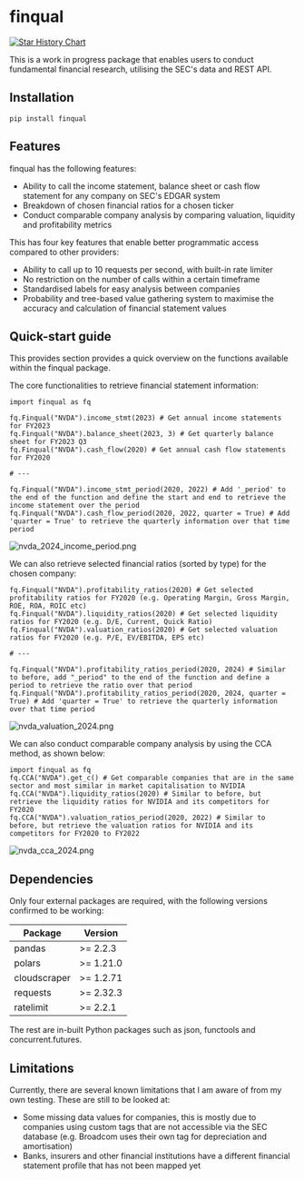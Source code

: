# finqual

[![Star History Chart](https://api.star-history.com/svg?repos=harryy-he/finqual&type=Date)](https://www.star-history.com/#harryy-he/finqual&Date)

This is a work in progress package that enables users to conduct fundamental financial research, utilising the SEC's data and REST API.

## Installation
```
pip install finqual
```

## Features

finqual has the following features:
 
- Ability to call the income statement, balance sheet or cash flow statement for any company on SEC's EDGAR system
- Breakdown of chosen financial ratios for a chosen ticker
- Conduct comparable company analysis by comparing valuation, liquidity and profitability metrics

This has four key features that enable better programmatic access compared to other providers:
- Ability to call up to 10 requests per second, with built-in rate limiter
- No restriction on the number of calls within a certain timeframe
- Standardised labels for easy analysis between companies
- Probability and tree-based value gathering system to maximise the accuracy and calculation of financial statement values

## Quick-start guide

This provides section provides a quick overview on the functions available within the finqual package.

The core functionalities to retrieve financial statement information:
```
import finqual as fq

fq.Finqual("NVDA").income_stmt(2023) # Get annual income statements for FY2023
fq.Finqual("NVDA").balance_sheet(2023, 3) # Get quarterly balance sheet for FY2023 Q3
fq.Finqual("NVDA").cash_flow(2020) # Get annual cash flow statements for FY2020

# ---

fq.Finqual("NVDA").income_stmt_period(2020, 2022) # Add '_period' to the end of the function and define the start and end to retrieve the income statement over the period
fq.Finqual("NVDA").cash_flow_period(2020, 2022, quarter = True) # Add 'quarter = True' to retrieve the quarterly information over that time period
```

![nvda_2024_income_period.png](images%2Fnvda_2024_income_period.png)

We can also retrieve selected financial ratios (sorted by type) for the chosen company:

```
fq.Finqual("NVDA").profitability_ratios(2020) # Get selected profitability ratios for FY2020 (e.g. Operating Margin, Gross Margin, ROE, ROA, ROIC etc)
fq.Finqual("NVDA").liquidity_ratios(2020) # Get selected liquidity ratios for FY2020 (e.g. D/E, Current, Quick Ratio) 
fq.Finqual("NVDA").valuation_ratios(2020) # Get selected valuation ratios for FY2020 (e.g. P/E, EV/EBITDA, EPS etc)

# ---

fq.Finqual("NVDA").profitability_ratios_period(2020, 2024) # Similar to before, add "_period" to the end of the function and define a period to retrieve the ratio over that period
fq.Finqual("NVDA").profitability_ratios_period(2020, 2024, quarter = True) # Add 'quarter = True' to retrieve the quarterly information over that time period
```

![nvda_valuation_2024.png](images%2Fnvda_valuation_2024.png)

We can also conduct comparable company analysis by using the CCA method, as shown below:

```
import finqual as fq
fq.CCA("NVDA").get_c() # Get comparable companies that are in the same sector and most similar in market capitalisation to NVIDIA
fq.CCA("NVDA").liquidity_ratios(2020) # Similar to before, but retrieve the liquidity ratios for NVIDIA and its competitors for FY2020
fq.CCA("NVDA").valuation_ratios_period(2020, 2022) # Similar to before, but retrieve the valuation ratios for NVIDIA and its competitors for FY2020 to FY2022
```

![nvda_cca_2024.png](images%2Fnvda_cca_2024.png)

## Dependencies

Only four external packages are required, with the following versions confirmed to be working:

| Package      | Version   |
|--------------|-----------|
| pandas       | >= 2.2.3  |
| polars       | >= 1.21.0 |
| cloudscraper | >= 1.2.71 |
| requests     | >= 2.32.3 |
| ratelimit    | >= 2.2.1  |

The rest are in-built Python packages such as json, functools and concurrent.futures.

## Limitations
Currently, there are several known limitations that I am aware of from my own testing. These are still to be looked at:

- Some missing data values for companies, this is mostly due to companies using custom tags that are not accessible via the SEC database (e.g. Broadcom uses their own tag for depreciation and amortisation)
- Banks, insurers and other financial institutions have a different financial statement profile that has not been mapped yet